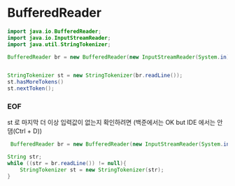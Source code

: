 # BufferedReader

```java
import java.io.BufferedReader;
import java.io.InputStreamReader;
import java.util.StringTokenizer;

BufferedReader br = new BufferedReader(new InputStreamReader(System.in));


StringTokenizer st = new StringTokenizer(br.readLine());
st.hasMoreTokens()
st.nextToken();

```


### EOF
st 로 마지막 더 이상 입력값이 없는지 확인하려면
(백준에서는 OK but IDE 에서는 안댐(Ctrl + D))
```java
 BufferedReader br = new BufferedReader(new InputStreamReader(System.in));

String str;
while ((str = br.readLine()) != null){
    StringTokenizer st = new StringTokenizer(str);
}

```
